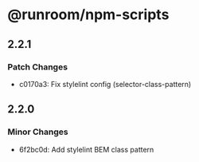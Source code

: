 # @runroom/npm-scripts

## 2.2.1

### Patch Changes

- c0170a3: Fix stylelint config (selector-class-pattern)

## 2.2.0

### Minor Changes

- 6f2bc0d: Add stylelint BEM class pattern
